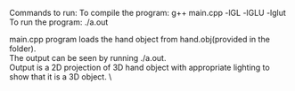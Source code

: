 Commands to run:
To compile the program: g++ main.cpp -lGL -lGLU -lglut \
To run the program: ./a.out

main.cpp program loads the hand object from hand.obj(provided in the folder). \
The output can be seen by running ./a.out. \
Output is a 2D projection of 3D hand object with appropriate lighting to show that it is a 3D object. \
